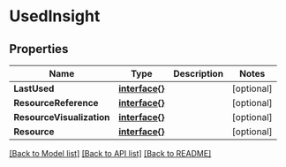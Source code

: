 # UsedInsight

## Properties

Name | Type | Description | Notes
------------ | ------------- | ------------- | -------------
**LastUsed** | [**interface{}**](.md) |  | [optional] 
**ResourceReference** | [**interface{}**](.md) |  | [optional] 
**ResourceVisualization** | [**interface{}**](.md) |  | [optional] 
**Resource** | [**interface{}**](.md) |  | [optional] 

[[Back to Model list]](../README.md#documentation-for-models) [[Back to API list]](../README.md#documentation-for-api-endpoints) [[Back to README]](../README.md)


